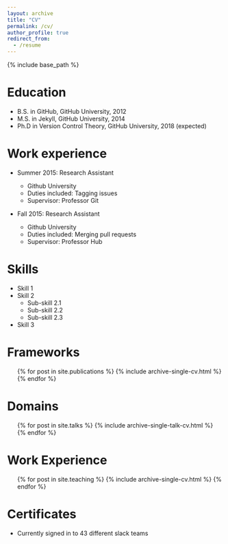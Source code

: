 ```yaml
---
layout: archive
title: "CV"
permalink: /cv/
author_profile: true
redirect_from:
  - /resume
---
```


{% include base_path %}

Education
======
* B.S. in GitHub, GitHub University, 2012
* M.S. in Jekyll, GitHub University, 2014
* Ph.D in Version Control Theory, GitHub University, 2018 (expected)

Work experience
======
* Summer 2015: Research Assistant
  * Github University
  * Duties included: Tagging issues
  * Supervisor: Professor Git

* Fall 2015: Research Assistant
  * Github University
  * Duties included: Merging pull requests
  * Supervisor: Professor Hub
  
Skills
======
* Skill 1
* Skill 2
  * Sub-skill 2.1
  * Sub-skill 2.2
  * Sub-skill 2.3
* Skill 3

Frameworks
======
  <ul>{% for post in site.publications %}
    {% include archive-single-cv.html %}
  {% endfor %}</ul>
  
Domains
======
  <ul>{% for post in site.talks %}
    {% include archive-single-talk-cv.html %}
  {% endfor %}</ul>
  
Work Experience
======
  <ul>{% for post in site.teaching %}
    {% include archive-single-cv.html %}
  {% endfor %}</ul>
  
Certificates
======
* Currently signed in to 43 different slack teams
